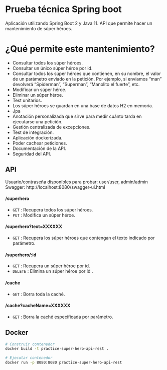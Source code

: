 ﻿# Prueba técnica Spring boot

Aplicación utilizando Spring Boot 2 y Java 11. API que permite hacer un mantenimiento de súper héroes.


# ¿Qué permite este mantenimiento?

* Consultar todos los súper héroes. 
* Consultar un único súper héroe por id. 
* Consultar todos los súper héroes que contienen, en su nombre, el valor de un parámetro enviado en la petición. Por ejemplo, si enviamos “man” devolverá “Spiderman”, “Superman”, “Manolito el fuerte”, etc. 
* Modificar un súper héroe. 
* Eliminar un súper héroe. 
* Test unitarios.
* Los súper héroes se guardan en una base de datos H2 en memoria.
* Jpa 
* Anotación personalizada que sirve para medir cuánto tarda en ejecutarse una petición.
* Gestión centralizada de excepciones. 
* Test de integración. 
* Aplicación dockerizada. 
* Poder cachear peticiones. 
* Documentación de la API. 
* Seguridad del API.


## API

Usuario/contraseña disponibles para probar: user/user, admin/admin
Swagger: http://localhost:8080/swagger-ui.html

#### /superhero
* `GET` : Recupera todos los súper héroes.
* `PUT` : Modifica un súper héroe.

#### /superhero?text=XXXXXX
* `GET` : Recupera los súper héroes que contengan el texto indicado por parámetro.

#### /superhero/:id
* `GET` : Recupera un súper héroe por id.
* `DELETE` : Elimina un súper héroe por id .
#### /cache
* `GET` : Borra toda la caché.
#### /cache?cacheName=XXXXXX
* `GET` : Borra la caché especificada por parámetro.

## Docker
```bash
# Construir contenedor
docker build -t practice-super-hero-api-rest .
```
```bash
# Ejecutar contenedor
docker run -p 8080:8080 practice-super-hero-api-rest
```
